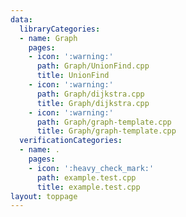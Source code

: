 ```yaml
---
data:
  libraryCategories:
  - name: Graph
    pages:
    - icon: ':warning:'
      path: Graph/UnionFind.cpp
      title: UnionFind
    - icon: ':warning:'
      path: Graph/dijkstra.cpp
      title: Graph/dijkstra.cpp
    - icon: ':warning:'
      path: Graph/graph-template.cpp
      title: Graph/graph-template.cpp
  verificationCategories:
  - name: .
    pages:
    - icon: ':heavy_check_mark:'
      path: example.test.cpp
      title: example.test.cpp
layout: toppage
---
```

